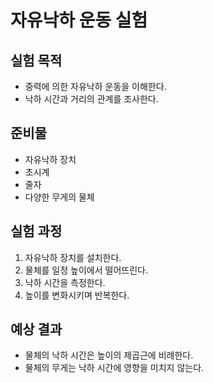 # 자유낙하 운동 실험

## 실험 목적
- 중력에 의한 자유낙하 운동을 이해한다.
- 낙하 시간과 거리의 관계를 조사한다.

## 준비물
- 자유낙하 장치
- 초시계
- 줄자
- 다양한 무게의 물체

## 실험 과정
1. 자유낙하 장치를 설치한다.
2. 물체를 일정 높이에서 떨어뜨린다.
3. 낙하 시간을 측정한다.
4. 높이를 변화시키며 반복한다.

## 예상 결과
- 물체의 낙하 시간은 높이의 제곱근에 비례한다.
- 물체의 무게는 낙하 시간에 영향을 미치지 않는다. 